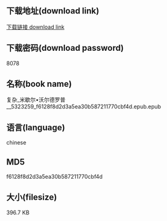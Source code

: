 ## 下载地址(download link)
[下载链接 download link](https://tutu365.netlify.app/?s=%E5%A4%8D%E6%9D%82_%E7%B1%B3%E6%AD%87%E5%B0%94%E2%80%A2%E6%B2%83%E5%B0%94%E5%BE%B7%E7%BD%97%E6%99%AE+__5323259_f6128f8d2d3a5ea30b587211770cbf4d.epub)

## 下载密码(download password)
8078

## 名称(book name)
复杂_米歇尔•沃尔德罗普 __5323259_f6128f8d2d3a5ea30b587211770cbf4d.epub.epub

## 语言(language)
chinese

## MD5
f6128f8d2d3a5ea30b587211770cbf4d

## 大小(filesize)
396.7 KB

